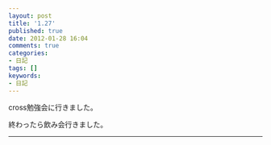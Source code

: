 ```yaml
---
layout: post
title: '1.27'
published: true
date: 2012-01-28 16:04
comments: true
categories:
- 日記
tags: []
keywords:
- 日記
---
```

cross勉強会に行きました。

終わったら飲み会行きました。

---


